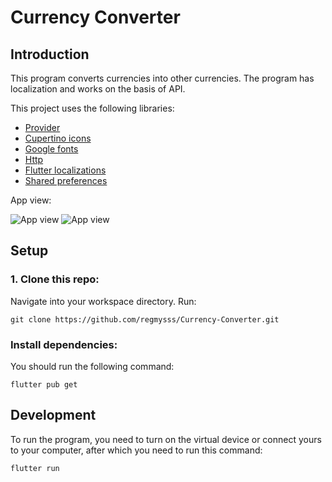 # Currency Converter
## Introduction
This program converts currencies into other currencies.
The program has localization and works on the basis of API.

This project uses the following libraries:
- [Provider](https://pub.dev/packages/provider/versions/6.0.5)
- [Cupertino icons](https://pub.dev/packages/cupertino_icons/versions/1.0.2)
- [Google fonts](https://pub.dev/packages/google_fonts/versions/6.1.0)
- [Http](https://pub.dev/packages/http/versions/1.1.0)
- [Flutter localizations](https://pub.dev/packages/flutter_localization)
- [Shared preferences](https://pub.dev/packages/shared_preferences/versions/2.2.2)

App view:

![App view](https://i.imgur.com/AglXrZd.png)
![App view](https://i.imgur.com/91jGsBt.png)

## Setup
### 1. Clone this repo:
Navigate into your workspace directory. Run:
```
git clone https://github.com/regmysss/Currency-Converter.git
```

### Install dependencies:
You should run the following command:
```
flutter pub get
```

## Development
To run the program, you need to turn on the virtual device or connect yours to your computer, after which you need to run this command:
```
flutter run
```
